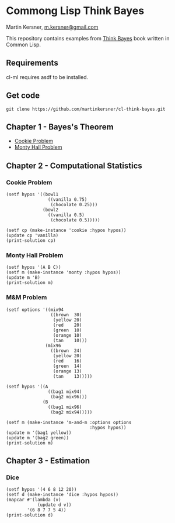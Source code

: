 # Commong Lisp Think Bayes
Martin Kersner, <m.kersner@gmail.com>

This repository contains examples from [Think Bayes](http://greenteapress.com/wp/think-bayes/) book written in Common Lisp.

## Requirements
cl-ml requires asdf to be installed.

## Get code
```
git clone https://github.com/martinkersner/cl-think-bayes.git
```

## Chapter 1 - Bayes's Theorem
* [Cookie Problem](https://github.com/martinkersner/cl-think-bayes/blob/master/cookie-problem.lisp)
* [Monty Hall Problem](https://github.com/martinkersner/cl-think-bayes/blob/master/monty-hall-problem.lisp)

## Chapter 2 - Computational Statistics
### Cookie Problem
```common-lisp
(setf hypos '((bowl1
                ((vanilla 0.75)
                 (chocolate 0.25)))
              (bowl2
                ((vanilla 0.5)
                 (chocolate 0.5)))))

(setf cp (make-instance 'cookie :hypos hypos))
(update cp 'vanilla)
(print-solution cp)
```
### Monty Hall Problem
```common-lisp
(setf hypos '(A B C))
(setf m (make-instance 'monty :hypos hypos))
(update m 'B)
(print-solution m)
```

### M&M Problem
```common-lisp
(setf options '((mix94
                 ((brown  30)
                  (yellow 20)
                  (red    20)
                  (green  10)
                  (orange 10)
                  (tan    10)))
               (mix96
                 ((brown  24)
                  (yellow 20)
                  (red    16)
                  (green  14)
                  (orange 13)
                  (tan    13)))))

(setf hypos '((A
                ((bag1 mix94)
                 (bag2 mix96)))
              (B
                ((bag1 mix96)
                 (bag2 mix94)))))

(setf m (make-instance 'm-and-m :options options
                                :hypos hypos))
(update m '(bag1 yellow))
(update m '(bag2 green))
(print-solution m)
```

## Chapter 3 - Estimation
### Dice
```common-lisp
(setf hypos '(4 6 8 12 20))
(setf d (make-instance 'dice :hypos hypos))
(mapcar #'(lambda (v)
            (update d v))
        '(6 8 7 7 5 4))
(print-solution d)
```
